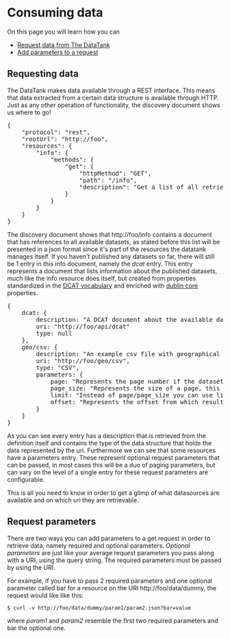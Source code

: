 # Consuming data

On this page you will learn how you can

* [Request data from The DataTank](#request)
* [Add parameters to a request](#params)

<a id='request' class="anchor"></a>
## Requesting data

The DataTank makes data available through a REST interface. This means that data extracted from a certain data structure is available through HTTP. Just as any other operation of functionality, the discovery document shows us where to go!

<pre class="prettyprint linenums">
{
    "protocol": "rest",
    "rootUrl": "http://foo",
    "resources": {
        "info": {
            "methods": {
                "get": {
                    "httpMethod": "GET",
                    "path": "/info",
                    "description": "Get a list of all retrievable datasets published on this datatank."
                }
            }
        }
    }
}
</pre>

The discovery document shows that http://foo/info contains a document that has references to all available datasets, as stated before this list will be presented in a json format since it's part of the resources the datatank manages itself. If you haven't published any datasets so far, there will still be 1 entry in this info document, namely the <em>dcat</em> entry. This entry represents a document that lists information about the published datasets, much like the info resource does itself, but created from properties standardized in the [DCAT vocabulary](http://www.w3.org/TR/vocab-dcat/) and enriched with [dublin core](http://dublincore.org/documents/dcmi-terms/) properties.

<pre class="prettyprint linenums">
{
	dcat: {
		description: "A DCAT document about the available datasets created by using the DCAT vocabulary.",
		uri: "http://foo/api/dcat"
		type: null
	},
	geo/csv: {
		description: "An example csv file with geographical properties.",
		uri: "http://foo/geo/csv",
		type: "CSV",
		parameters: {
			page: "Represents the page number if the dataset is paged, this parameter can be used together with page_size, which is default set to 500. Set this parameter to -1 if you don't want paging to be applied.",
			page_size: "Represents the size of a page, this means that by setting this parameter, you can alter the amount of results that are returned, in one page (e.g. page=1&page_size=3 will give you results 1,2 and 3).",
			limit: "Instead of page/page_size you can use limit and offset. Limit has the same purpose as page_size, namely putting a cap on the amount of entries returned, the default is 500. Set this parameter to -1 if don't want paging to be applied.",
			offset: "Represents the offset from which results are returned (e.g. ?offset=12&limit=5 will return 5 results starting from 12)."
		}
	}
}
</pre>

As you can see every entry has a description that is retrieved from the definition itself and contains the type of the data structure that holds the data represented by the uri. Furthermore we can see that some resources have a parameters entry. These represent optional request parameters that can be passed, in most cases this will be a duo of paging parameters, but can vary on the level of a single entry for these request parameters are configurable.

This is all you need to know in order to get a glimp of what datasources are available and on which uri they are retrievable.

<a id="params" class="anchor"></a>
## Request parameters

There are two ways you can add parameters to a get request in order to retrieve data, namely required and optional parameters. <em>Optional parameters</em> are just like your average request parameters you pass along with a URI, using the query string. The required parameters must be passed by using the URI.

For example, if you have to pass 2 required parameters and one optional parameter called bar for a resource on the URI http://foo/data/dummy, the request would like like this:

    $ curl -v http://foo/data/dummy/param1/param2.json?bar=value

where <em>param1</em> and <em>param2</em> resemble the first two required parameters and bar the optional one.